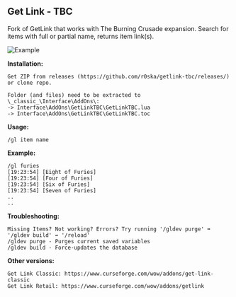 ## Get Link - TBC

Fork of GetLink that works with The Burning Crusade expansion. Search for items with full or partial name, returns item link(s).  

![Example](https://i.imgur.com/ydjzZNk.png)

**Installation:**  
```
Get ZIP from releases (https://github.com/r0ska/getlink-tbc/releases/) or clone repo. 

Folder (and files) need to be extracted to \_classic_\Interface\AddOns\:
-> Interface\AddOns\GetLinkTBC\GetLinkTBC.lua 
-> Interface\AddOns\GetLinkTBC\GetLinkTBC.toc
```

**Usage:**
```
/gl item name
```

**Example:**
```
/gl furies
[19:23:54] [Eight of Furies]
[19:23:54] [Four of Furies]
[19:23:54] [Six of Furies]
[19:23:54] [Seven of Furies]
..
..
```

**Troubleshooting:**
```
Missing Items? Not working? Errors? Try running '/gldev purge' ➡️ '/gldev build' ➡️ '/reload'
/gldev purge - Purges current saved variables
/gldev build - Force-updates the database
```

**Other versions:**
```
Get Link Classic: https://www.curseforge.com/wow/addons/get-link-classic
Get Link Retail: https://www.curseforge.com/wow/addons/getlink
```
